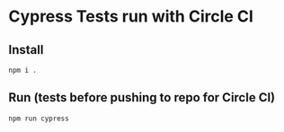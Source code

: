 # Cypress Tests run with Circle CI

## Install
`npm i .`

## Run (tests before pushing to repo for Circle CI)
`npm run cypress`

